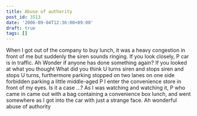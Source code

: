 ```yaml
---
title: Abuse of authority
post_id: 3513
date: '2006-09-04T12:36:00+09:00'
draft: true
tags: []
---
```


When I got out of the company to buy lunch, it was a heavy congestion in front of me but suddenly the siren sounds ringing. If you look closely, P car is in traffic. Ah Wonder if anyone has done something again? If you looked at what you thought What did you think U turns siren and stops siren and stops U turns, furthermore parking stopped on two lanes on one side forbidden parking a little middle-aged P I enter the convenience store in front of my eyes. Is it a case ...? As I was watching and watching it, P who came in came out with a bag containing a convenience box lunch, and went somewhere as I got into the car with just a strange face. Ah wonderful abuse of authority
